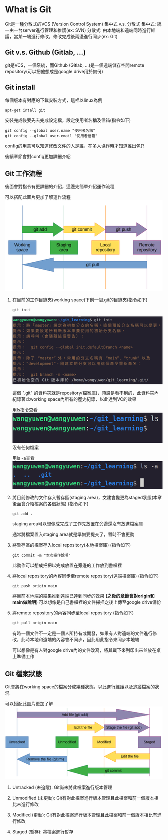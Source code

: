 # What is Git
Git是一種分散式的VCS (Version Control System)
集中式 v.s. 分散式
集中式: 統一由一台server進行管理和維護(ex: SVN)
分散式: 由本地端和遠端同時進行維護，當某一端進行修改，修改完成後兩邊進行同步(ex: Git)

## Git v.s. Github (Gitlab, ...)
git是VCS，一個系統，而Github (Gitlab, ...)是一個遠端儲存空間remote repository(可以把他想成是google drive用於備份)

## Git install
每個版本有對應的下載安裝方式，這裡以linux為例
```
apt-get intall git
```

安裝完成後要先去完成設定檔，設定使用者名稱及信箱(指令如下)
```
git config --global user.name "使用者名稱"
git config --global user.email "使用者信箱"
```

config的用意可以知道修改文件的人是誰，在多人協作時才知道誰出包(?

後續章節會對config更加詳細介紹

## Git 工作流程
後面會對指令有更詳細的介紹，這邊先簡單介紹運作流程

可以搭配此圖片更加了解運作流程
![git_graph1](git_graph1.png)


1. 在目前的工作目錄夾(working space)下創一個.git的目錄夾(指令如下)
   ```
   git init
   ```
   ![git_init](git_init.png)

   這個 ".git" 的資料夾就是repository(檔案庫)，預設是看不到的，此資料夾內紀錄著此working space內所有的歷史紀錄，以此達到VC的效果
   
   用ls指令查看
   ![ls](ls.png)
   沒有任何檔案
   
   用ls -a查看
   ![ls_all](ls_all.png)



3. 將目前修改的文件存入暫存區(staging area)，文建會變更為staged狀態(本章後面會介紹檔案的各個狀態) (指令如下)
   ```
   git add .
   ```
   staging area可以想像成完成了工作先放置在旁邊還沒有放進檔案庫
   
   通常將檔案置入staging area就是準備要提交了，暫時不會更動

4. 將暫存區的檔案存入local repository(本地檔案庫) (指令如下)
   ```
   git commit -m "本次操作說明"
   ```
   此動作可以想成把把以完成放置在旁邊的工作放到書櫃裡

5. 將local repository的內容同步至remote repository(遠端檔案庫) (指令如下)
   ```
   git push origin main
   ```
   將目前本地端的結果推到遠端已達到同步的效果
   **(之後的章節會對origin和main做說明)**
   可以想像是自己書櫃裡的文件掃描之後上傳至google drive備份

6. 將remote repository的內容同步至local repository (指令如下)
   ```
   git pull origin main
   ```
   有時一個文件不一定是一個人所持有或開發，如果有人對遠端的文件進行修改，此時本地和遠端的內容會不同步，因此用此指令來同步本地端

   可以想像是有人對google drive內的文件改寫，將其載下來列印出來並放在桌上準備工作

## Git 檔案狀態
Git會將在working space的檔案分成幾種狀態，以此進行維護以及追蹤檔案的狀況

可以搭配此圖片更加了解
![git_file_status](git_file_status.png)


1. Untracked (未追蹤):
   Git尚未將此檔案進行版本管理
   
3. Unmodified (未更動):
   Git有對此檔案進行版本管理且此檔案和前一個版本相比未進行修改
   
5. Modified (更動):
   Git有對此檔案進行版本管理且此檔案和前一個版本相比有進行修改
   
7. Staged (暫存):
   將檔案進行暫存
